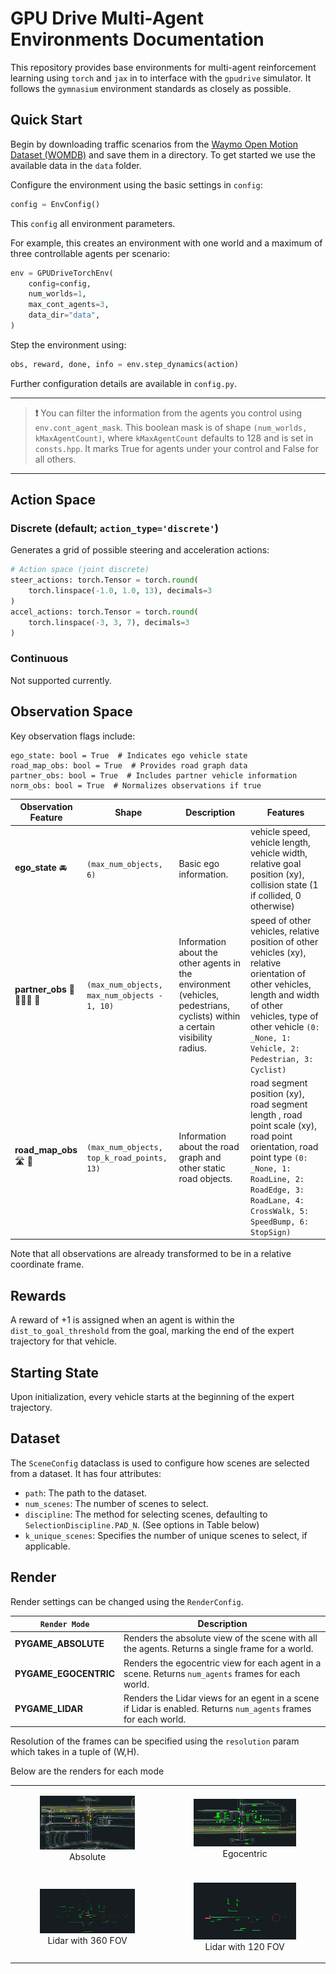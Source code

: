# GPU Drive Multi-Agent Environments Documentation

This repository provides base environments for multi-agent reinforcement learning using `torch` and `jax` in to interface with the `gpudrive` simulator. It follows the `gymnasium` environment standards as closely as possible.

## Quick Start

Begin by downloading traffic scenarios from the [Waymo Open Motion Dataset (WOMDB)](https://github.com/waymo-research/waymo-open-dataset) and save them in a directory. To get started we use the available data in the `data` folder.

Configure the environment using the basic settings in `config`:

```Python
config = EnvConfig()
```

This `config` all environment parameters.

For example, this creates an environment with one world and a maximum of three controllable agents per scenario:

```Python
env = GPUDriveTorchEnv(
    config=config,
    num_worlds=1,
    max_cont_agents=3,
    data_dir="data",
)
```

Step the environment using:

```Python
obs, reward, done, info = env.step_dynamics(action)
```

Further configuration details are available in `config.py`.

---

> **❗️** You can filter the information from the agents you control using `env.cont_agent_mask`. This boolean mask is of shape `(num_worlds, kMaxAgentCount)`, where `kMaxAgentCount` defaults to 128 and is set in `consts.hpp`. It marks True for agents under your control and False for all others.

---

## Action Space

### Discrete (default; `action_type='discrete'`)

Generates a grid of possible steering and acceleration actions:

```Python
# Action space (joint discrete)
steer_actions: torch.Tensor = torch.round(
    torch.linspace(-1.0, 1.0, 13), decimals=3
)
accel_actions: torch.Tensor = torch.round(
    torch.linspace(-3, 3, 7), decimals=3
)
```

### Continuous

Not supported currently.

## Observation Space

Key observation flags include:

```
ego_state: bool = True  # Indicates ego vehicle state
road_map_obs: bool = True  # Provides road graph data
partner_obs: bool = True  # Includes partner vehicle information
norm_obs: bool = True  # Normalizes observations if true
```

| Observation Feature                     | Shape                                          | Description                                                                                                                 | Features                                                                                                                                                                                                                   |
| --------------------------------------- | ---------------------------------------------- | --------------------------------------------------------------------------------------------------------------------------- | -------------------------------------------------------------------------------------------------------------------------------------------------------------------------------------------------------------------------- |
| **ego_state** 🚘                  | `(max_num_objects, 6)`                       | Basic ego information.                                                                                                      | vehicle speed, vehicle length, vehicle width, relative goal position (xy), collision state (1 if collided, 0 otherwise)                                                                                                    |
| **partner_obs**  🚗 🚴🏻‍♀️ 🚶 | `(max_num_objects, max_num_objects - 1, 10)` | Information about the other agents in the environment (vehicles, pedestrians, cyclists) within a certain visibility radius. | speed of other vehicles, relative position of other vehicles (xy), relative orientation of other vehicles, length and width of other vehicles, type of other vehicle `(0: _None, 1: Vehicle, 2: Pedestrian, 3: Cyclist)` |
| **road_map_obs** 🛣️ 🛑          | `(max_num_objects, top_k_road_points, 13)`   | Information about the road graph  and other static road objects.                                                            | road segment position (xy), road segment length , road point scale (xy), road point orientation, road point type `(0: _None, 1: RoadLine, 2: RoadEdge, 3: RoadLane, 4: CrossWalk, 5: SpeedBump, 6: StopSign)`            |

Note that all observations are already transformed to be in a relative coordinate frame.

## Rewards

A reward of +1 is assigned when an agent is within the `dist_to_goal_threshold` from the goal, marking the end of the expert trajectory for that vehicle.

## Starting State

Upon initialization, every vehicle starts at the beginning of the expert trajectory.

## Dataset

The `SceneConfig` dataclass is used to configure how scenes are selected from a dataset. It has four attributes:

- `path`: The path to the dataset.
- `num_scenes`: The number of scenes to select.
- `discipline`: The method for selecting scenes, defaulting to `SelectionDiscipline.PAD_N`. (See options in Table below)
- `k_unique_scenes`: Specifies the number of unique scenes to select, if applicable.

## Render

Render settings can be changed using the `RenderConfig`.

| `Render Mode`             | Description                                                                                                        |
| --------------------------- | ------------------------------------------------------------------------------------------------------------------ |
| **PYGAME_ABSOLUTE**   | Renders the absolute view of the scene with all the agents. Returns a single frame for a world.                    |
| **PYGAME_EGOCENTRIC** | Renders the egocentric view for each agent in a scene. Returns `num_agents` frames for each world.               |
| **PYGAME_LIDAR**      | Renders the Lidar views for an egent in a scene if Lidar is enabled. Returns `num_agents` frames for each world. |

Resolution of the frames can be specified using the `resolution` param which takes in a tuple of (W,H).

Below are the renders for each mode

<table>
  <tr>
    <td>
      <figure>
        <img src="../../assets/absolute.gif" alt="Absolute">
        <center><figcaption>Absolute</figcaption></center>
      </figure>
    </td>
    <td>
      <figure>
        <img src="../../assets/Egocentric.gif" alt="Egocentric">
        <center><figcaption>Egocentric</figcaption></center>
      </figure>
    </td>
  </tr>
  <tr>
    <td>
      <figure>
        <img src="../../assets/Lidar360.gif" alt="Lidar with 360 FOV">
        <center><figcaption>Lidar with 360 FOV</figcaption></center>
      </figure>
    </td>
    <td>
      <figure>
        <img src="../../assets/Lidar120.gif" alt="Lidar with 120 FOV">
        <center><figcaption>Lidar with 120 FOV</figcaption></center>
      </figure>
    </td>
  </tr>
</table>
